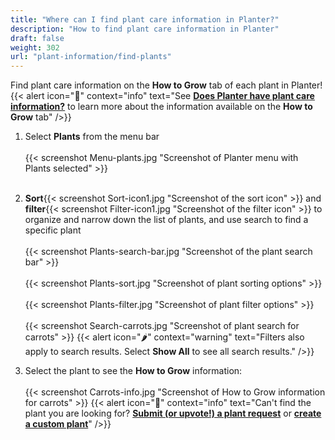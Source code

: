 ```yaml
---
title: "Where can I find plant care information in Planter?"
description: "How to find plant care information in Planter"
draft: false
weight: 302
url: "plant-information/find-plants"
---
```


Find plant care information on the **How to Grow** tab of each plant in Planter!
{{< alert icon="🌿" context="info" text="See [**Does Planter have plant care information?**](../how-to-grow) to learn more about the information available on the **How to Grow** tab" />}}

1. Select **Plants** from the menu bar<br /><br />
{{< screenshot Menu-plants.jpg "Screenshot of Planter menu with Plants selected" >}}<br /><br />

2. **Sort**{{< screenshot Sort-icon1.jpg "Screenshot of the sort icon" >}} and **filter**{{< screenshot Filter-icon1.jpg "Screenshot of the filter icon" >}} to organize and narrow down the list of plants, and use search to find a specific plant<br /><br />
{{< screenshot Plants-search-bar.jpg "Screenshot of the plant search bar" >}}<br /><br />
{{< screenshot Plants-sort.jpg "Screenshot of plant sorting options" >}}<br /><br />
{{< screenshot Plants-filter.jpg "Screenshot of plant filter options" >}}<br /><br />
{{< screenshot Search-carrots.jpg "Screenshot of plant search for carrots" >}}
{{< alert icon="🌶️" context="warning" text="Filters also apply to search results. Select **Show All** to see all search results." />}}

3. Select the plant to see the **How to Grow** information:<br /><br />
{{< screenshot Carrots-info.jpg "Screenshot of How to Grow information for carrots" >}}
{{< alert icon="🥕" context="info" text="Can't find the plant you are looking for? [**Submit (or upvote!) a plant request**](https://planter.garden/requests) or [**create a custom plant**](../../plant-information/create-plants)"  />}}
